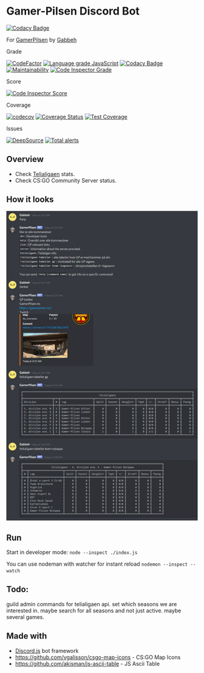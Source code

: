 # Gamer-Pilsen Discord Bot

[![Codacy Badge](https://api.codacy.com/project/badge/Grade/606d1026b1bc4634ab35490887ad1b0a)](https://app.codacy.com/gh/hvgab/Gamer-Pilsen-Discord-Bot?utm_source=github.com&utm_medium=referral&utm_content=hvgab/Gamer-Pilsen-Discord-Bot&utm_campaign=Badge_Grade)

For [GamerPilsen](https://gamerpilsen.no) by [Gabbeh](https://gabbeh.no)

Grade

[![CodeFactor][codefactor badge]][codefactor]
[![Language grade JavaScript][lgtm grade javascript badge]][lgtm grade javascript]
[![Codacy Badge][codacy badge]][codacy]
[![Maintainability][codeclimate maintainability badge]][codeclimate maintainability]
[![Code Inspector Grade][codeinspector grade badge]][codeinspector grade]

Score

[![Code Inspector Score][codeinspector score badge]][codeinspector score]

Coverage

[![codecov][codecov badge]][codecov]
[![Coverage Status][coveralls badge]][coveralls]
[![Test Coverage][codeclimate coverage badge]][codeclimate coverage]

Issues

[![DeepSource][deepsource badge]][deepsource]
[![Total alerts][lgtm total alerts badge]][lgtm total alerts]

## Overview

- Check [Telialigaen](https://telialigaen.no) stats.
- Check CS:GO Community Server status.

## How it looks

![v.1.0.0-example.png](resources/screenshots/v.1.0.0-example.png)

## Run

Start in developer mode: `node --inspect ./index.js`

You can use nodeman with watcher for instant reload `nodemon --inspect --watch`

## Todo:

guild admin commands for telialigaen api.
set which seasons we are interested in.
maybe search for all seasons and not just active.
maybe several games.

## Made with

- [Discord.js](https://discord.js.org) bot framework
- https://github.com/vgalisson/csgo-map-icons - CS:GO Map Icons
- https://github.com/akisman/js-ascii-table - JS Ascii Table

<!-- Links -->

[codefactor]: 3https://www.codefactor.io/repository/github/hvgab/gamer-pilsen-discord-bot
[codecov]: https://codecov.io/gh/hvgab/Gamer-Pilsen-Discord-Bot
[codacy]: https://www.codacy.com/gh/hvgab/Gamer-Pilsen-Discord-Bot/dashboard?utm_source=github.com&utm_medium=referral&utm_content=hvgab/Gamer-Pilsen-Discord-Bot&utm_campaign=Badge_Grade
[deepsource]: https://deepsource.io/gh/hvgab/Gamer-Pilsen-Discord-Bot/?ref=repository-badge
[coveralls]: https://coveralls.io/github/hvgab/Gamer-Pilsen-Discord-Bot?branch=master
[codeclimate maintainability]: https://codeclimate.com/github/hvgab/BoardGameBro/maintainability
[codeclimate coverage]: https://codeclimate.com/github/hvgab/BoardGameBro/test_coverage
[codeinspector score]: https://www.code-inspector.com/project/18183/score/svg
[codeinspector grade]: https://www.code-inspector.com/project/18183/status/svg
[lgtm total alerts]: :https://lgtm.com/projects/g/hvgab/Gamer-Pilsen-Discord-Bot/alerts/
[lgtm grade javascript]: https://lgtm.com/projects/g/hvgab/Gamer-Pilsen-Discord-Bot/context:javascript

<!-- Badges -->

[codefactor badge]: https://www.codefactor.io/repository/github/hvgab/gamer-pilsen-discord-bot/badge
[codecov badge]: https://codecov.io/gh/hvgab/Gamer-Pilsen-Discord-Bot/branch/master/graph/badge.svg?token=40LZOBUEQR
[codacy badge]: https://app.codacy.com/project/badge/Grade/423ea45bb6754cc6bbe693945cd64c16
[deepsource badge]: https://deepsource.io/gh/hvgab/Gamer-Pilsen-Discord-Bot.svg/?label=active+issues
[coveralls badge]: https://coveralls.io/repos/github/hvgab/Gamer-Pilsen-Discord-Bot/badge.svg?branch=master
[codeclimate maintainability badge]: https://api.codeclimate.com/v1/badges/1b5d3c37f128e3842bea/maintainability
[codeclimate coverage badge]: https://api.codeclimate.com/v1/badges/1b5d3c37f128e3842bea/test_coverage
[codeinspector score badge]: https://www.code-inspector.com/project/18183/score/svg
[codeinspector grade badge]: https://www.code-inspector.com/project/18183/status/svg
[lgtm total alerts badge]: https://img.shields.io/lgtm/alerts/g/hvgab/Gamer-Pilsen-Discord-Bot.svg?logo=lgtm&logoWidth=18
[lgtm grade javascript badge]: https://img.shields.io/lgtm/grade/javascript/g/hvgab/Gamer-Pilsen-Discord-Bot.svg?logo=lgtm&logoWidth=18
